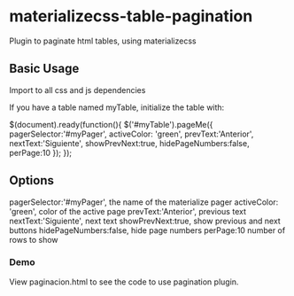 # materializecss-table-pagination
Plugin to paginate html tables, using materializecss

## Basic Usage
Import to all css and js dependencies

<!--Import Google Icon Font-->
<link href="https://fonts.googleapis.com/icon?family=Material+Icons" rel="stylesheet">
<!--Import materialize.css-->
<link rel="stylesheet" href="https://cdnjs.cloudflare.com/ajax/libs/materialize/0.98.2/css/materialize.min.css">
<!--Import jquery.css-->
<script type="text/javascript" src="https://code.jquery.com/jquery-2.1.1.min.js"></script>
<!--Import materialize.js-->
<script src="https://cdnjs.cloudflare.com/ajax/libs/materialize/0.98.2/js/materialize.min.js"></script>
<!--Import pagination.js this is the plugin-->
<script type="text/javascript" src="js/pagination.js"></script>


If you have a table named myTable, initialize the table with:


$(document).ready(function(){
	$('#myTable').pageMe({
	  pagerSelector:'#myPager',
	  activeColor: 'green',
	  prevText:'Anterior',
	  nextText:'Siguiente',
	  showPrevNext:true,
	  hidePageNumbers:false,
	  perPage:10
	});
});



## Options

pagerSelector:'#myPager',         the name of the materialize pager
activeColor: 'green',			  color of the active page
prevText:'Anterior',			  previous text
nextText:'Siguiente',             next text
showPrevNext:true,                show previous and next buttons 
hidePageNumbers:false,            hide page numbers
perPage:10						  number of rows to show

### Demo

View paginacion.html to see the code to use pagination plugin.